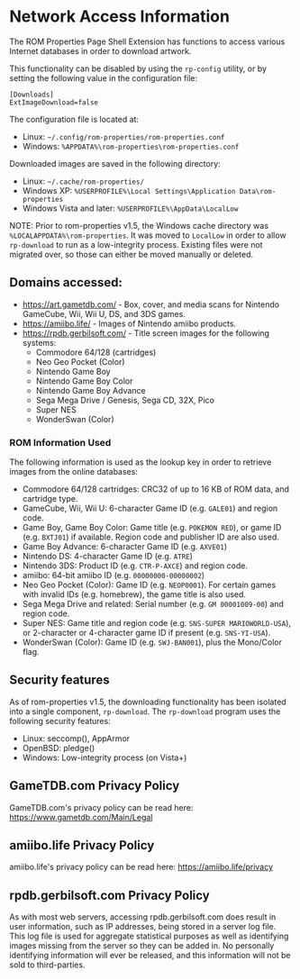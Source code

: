 # Network Access Information

The ROM Properties Page Shell Extension has functions to access various
Internet databases in order to download artwork.

This functionality can be disabled by using the `rp-config` utility,
or by setting the following value in the configuration file:

```
[Downloads]
ExtImageDownload=false
```

The configuration file is located at:
* Linux: `~/.config/rom-properties/rom-properties.conf`
* Windows: `%APPDATA%\rom-properties\rom-properties.conf`

Downloaded images are saved in the following directory:
* Linux: `~/.cache/rom-properties/`
* Windows XP: `%USERPROFILE%\Local Settings\Application Data\rom-properties`
* Windows Vista and later: `%USERPROFILE%\AppData\LocalLow`

NOTE: Prior to rom-properties v1.5, the Windows cache directory was
`%LOCALAPPDATA%\rom-properties`. It was moved to `LocalLow` in order
to allow `rp-download` to run as a low-integrity process. Existing
files were not migrated over, so those can either be moved manually
or deleted.

## Domains accessed:

* https://art.gametdb.com/ - Box, cover, and media scans for Nintendo
  GameCube, Wii, Wii U, DS, and 3DS games.
* https://amiibo.life/ - Images of Nintendo amiibo products.
* https://rpdb.gerbilsoft.com/ - Title screen images for the following
  systems:
  * Commodore 64/128 (cartridges)
  * Neo Geo Pocket (Color)
  * Nintendo Game Boy
  * Nintendo Game Boy Color
  * Nintendo Game Boy Advance
  * Sega Mega Drive / Genesis, Sega CD, 32X, Pico
  * Super NES
  * WonderSwan (Color)

### ROM Information Used

The following information is used as the lookup key in order to retrieve
images from the online databases:

* Commodore 64/128 cartridges: CRC32 of up to 16 KB of ROM data, and
  cartridge type.
* GameCube, Wii, Wii U: 6-character Game ID (e.g. `GALE01`) and region code.
* Game Boy, Game Boy Color: Game title (e.g. `POKEMON RED`), or game ID
  (e.g. `BXTJ01`) if available. Region code and publisher ID are also used.
* Game Boy Advance: 6-character Game ID (e.g. `AXVE01`)
* Nintendo DS: 4-character Game ID (e.g. `ATRE`)
* Nintendo 3DS: Product ID (e.g. `CTR-P-AXCE`) and region code.
* amiibo: 64-bit amiibo ID (e.g. `00000000-00000002`)
* Neo Geo Pocket (Color): Game ID (e.g. `NEOP0001`). For certain games
  with invalid IDs (e.g. homebrew), the game title is also used.
* Sega Mega Drive and related: Serial number (e.g. `GM 00001009-00`)
  and region code.
* Super NES: Game title and region code (e.g. `SNS-SUPER MARIOWORLD-USA`),
  or 2-character or 4-character game ID if present (e.g. `SNS-YI-USA`).
* WonderSwan (Color): Game ID (e.g. `SWJ-BAN001`), plus the Mono/Color flag.

## Security features

As of rom-properties v1.5, the downloading functionality has been
isolated into a single component, `rp-download`. The `rp-download`
program uses the following security features:

* Linux: seccomp(), AppArmor
* OpenBSD: pledge()
* Windows: Low-integrity process (on Vista+)

## GameTDB.com Privacy Policy

GameTDB.com's privacy policy can be read here: https://www.gametdb.com/Main/Legal

## amiibo.life Privacy Policy

amiibo.life's privacy policy can be read here: https://amiibo.life/privacy

## rpdb.gerbilsoft.com Privacy Policy

As with most web servers, accessing rpdb.gerbilsoft.com does result in user
information, such as IP addresses, being stored in a server log file. This
log file is used for aggregate statistical purposes as well as identifying
images missing from the server so they can be added in. No personally
identifying information will ever be released, and this information will
not be sold to third-parties.
